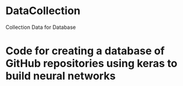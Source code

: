 # DataCollection
Collection Data for Database

# Code for creating a database of GitHub repositories using keras to build neural networks
